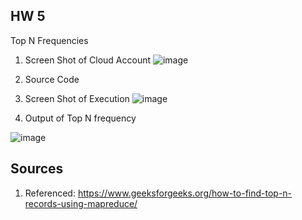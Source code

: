 ## HW 5 

Top N Frequencies

1. Screen Shot of Cloud Account
![image](https://user-images.githubusercontent.com/54678622/143781447-6a6db96e-9b5f-4f4a-9ca0-e08ba2788f3d.png)

2. Source Code
3. Screen Shot of Execution
 ![image](https://user-images.githubusercontent.com/54678622/143971303-bf29636c-1c44-45b5-b47f-f15ff8a87ae1.png)


4. Output of Top N frequency

![image](https://user-images.githubusercontent.com/54678622/143986669-fcf79a68-70c6-4098-a0fa-fb39dc5652c6.png)


## Sources
1. Referenced: https://www.geeksforgeeks.org/how-to-find-top-n-records-using-mapreduce/

